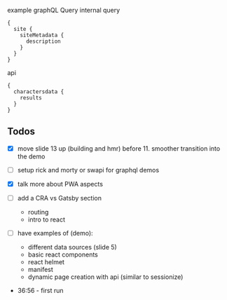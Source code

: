 example graphQL Query
internal query
```
{
  site {
    siteMetadata {
      description
    }
  }
}
```

api
```
{
  charactersdata {
    results
  }
}
```

## Todos

- [x] move slide 13 up (building and hmr) before 11. smoother transition into the demo

- [ ] setup rick and morty or swapi for graphql demos

- [x] talk more about PWA aspects

- [ ] add a CRA vs Gatsby section
  - routing
  - intro to react

- [ ] have examples of (demo):
  - different data sources (slide 5)
  - basic react components
  - react helmet
  - manifest
  - dynamic page creation with api (similar to sessionize)

- 36:56 - first run
